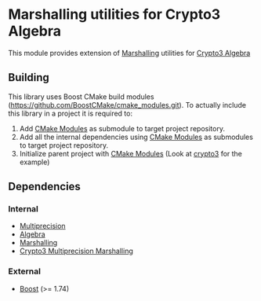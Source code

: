 # Marshalling utilities for Crypto3 Algebra 

This module provides extension of [Marshalling](https://github.com/alloc-init/marshalling) utilities for [Crypto3 Algebra](https://github.com/alloc-init/crypto3-algebra)

## Building

This library uses Boost CMake build modules (https://github.com/BoostCMake/cmake_modules.git). To actually include this
library in a project it is required to:

1. Add [CMake Modules](https://github.com/BoostCMake/cmake_modules.git) as submodule to target project repository.
2. Add all the internal dependencies using [CMake Modules](https://github.com/BoostCMake/cmake_modules.git) as
   submodules to target project repository.
3. Initialize parent project with [CMake Modules](https://github.com/BoostCMake/cmake_modules.git) (Look
   at [crypto3](https://github.com/alloc-init/crypto3.git) for the example)

## Dependencies

### Internal

* [Multiprecision](https://github.com/alloc-init/crypto3-multiprecision.git)
* [Algebra](https://github.com/alloc-init/crypto3-algebra.git)
* [Marshalling](https://github.com/alloc-init/marshalling)
* [Crypto3 Multiprecision Marshalling](https://github.com/alloc-init/crypto3-multiprecision-marshalling)

### External

* [Boost](https://boost.org) (>= 1.74)
